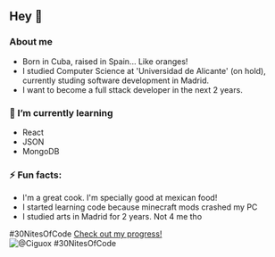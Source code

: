 ## Hey 👋

<!--
**Ciguox/Ciguox** is a ✨ _special_ ✨ repository because its `README.md` (this file) appears on your GitHub profile.

Here are some ideas to get you started:

- 🔭 I’m currently working on ...
- 🌱 I’m currently learning ...
- 👯 I’m looking to collaborate on ...
- 🤔 I’m looking for help with ...
- 💬 Ask me about ...
- 📫 How to reach me: ...
- 😄 Pronouns: ...
- ⚡ Fun fact: ...
-->

### About me
- Born in Cuba, raised in Spain... Like oranges!
- I studied Computer Science at 'Universidad de Alicante' (on hold), currently studing software development in Madrid.
- I want to become a full sttack developer in the next 2 years.

### 🌱 I’m currently learning
- React
- JSON
- MongoDB

### ⚡ Fun facts:
- I'm a great cook. I'm specially good at mexican food!
- I started learning code because minecraft mods crashed my PC
- I studied arts in Madrid for 2 years. Not 4 me tho

#30NitesOfCode [Check out my progress!](https://www.codedex.io/@Ciguox/30-nites-of-code)  
![@Ciguox #30NitesOfCode](https://www.codedex.io/api/petStatus?user=Ciguox)


